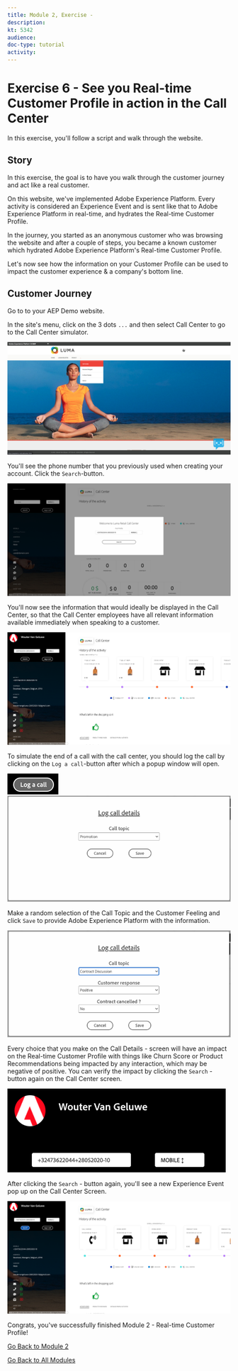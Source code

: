 ```yaml
---
title: Module 2, Exercise - 
description: 
kt: 5342
audience: 
doc-type: tutorial
activity: 
---
```


# Exercise 6 - See you Real-time Customer Profile in action in the Call Center

In this exercise, you'll follow a script and walk through the website.

## Story

In this exercise, the goal is to have you walk through the customer journey and act like a real customer.

On this website, we've implemented Adobe Experience Platform. Every activity is considered an Experience Event and is sent like that to Adobe Experience Platform in real-time, and hydrates the Real-time Customer Profile.

In the journey, you started as an anonymous customer who was browsing the website and after a couple of steps, you became a known customer which hydrated Adobe Experience Platform's Real-time Customer Profile.

Let's now see how the information on your Customer Profile can be used to impact the customer experience & a company's bottom line.

## Customer Journey

Go to to your AEP Demo website.

In the site's menu, click on the 3 dots ``...`` and then select Call Center to go to the Call Center simulator.

![Demo](./images/dots.png)

You'll see the phone number that you previously used when creating your account. Click the ``Search``-button.

![Demo](./images/19.png)

You'll now see the information that would ideally be displayed in the Call Center, so that the Call Center employees have all relevant information available immediately when speaking to a customer.

![Demo](./images/20.png)

To simulate the end of a call with the call center, you should log the call by clicking on the ``Log a call``-button after which a popup window will open.

![Demo](./images/23.png)
![Demo](./images/21.png)

Make a random selection of the Call Topic and the Customer Feeling and click ``Save`` to provide Adobe Experience Platform with the information.

![Demo](./images/22.png)

Every choice that you make on the Call Details - screen will have an impact on the Real-time Customer Profile with things like Churn Score or Product Recommendations being impacted by any interaction, which may be negative of positive. You can verify the impact by clicking the ```Search``` - button again on the Call Center screen.

![Demo](./images/check.png)

After clicking the ```Search``` - button again, you'll see a new Experience Event pop up on the Call Center Screen.

![Demo](./images/24.png)

Congrats, you've successfully finished Module 2 - Real-time Customer Profile!

[Go Back to Module 2](./README.md)

[Go Back to All Modules](../../README.md)
